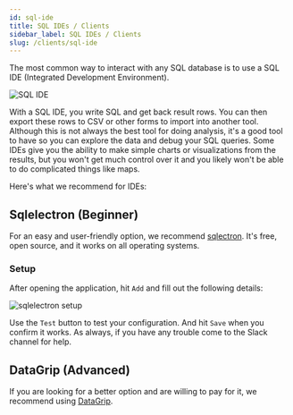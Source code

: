 ```yaml
---
id: sql-ide
title: SQL IDEs / Clients
sidebar_label: SQL IDEs / Clients
slug: /clients/sql-ide
---
```


The most common way to interact with any SQL database is to use a SQL IDE (Integrated Development Environment).

![SQL IDE](/img/sql-ide.png)

With a SQL IDE, you write SQL and get back result rows. You can then export these rows to CSV or other forms
to import into another tool. Although this is not always the best tool for doing analysis, it's a good
tool to have so you can explore the data and debug your SQL queries. Some IDEs give you the ability to
make simple charts or visualizations from the results, but you won't get much control over it and you
likely won't be able to do complicated things like maps.

Here's what we recommend for IDEs:

## Sqlelectron (Beginner)

For an easy and user-friendly option, we recommend [sqlectron](https://sqlectron.github.io/).
It's free, open source, and it works on all operating systems.

### Setup

After opening the application, hit `Add` and fill out the following details:

![sqlelectron setup](/img/sqlelectron-setup.png)

Use the `Test` button to test your configuration. And hit `Save` when you confirm it works. As always, if you
have any trouble come to the Slack channel for help.

## DataGrip (Advanced)

If you are looking for a better option and are willing to pay for it, we recommend using [DataGrip](https://www.jetbrains.com/datagrip/).



